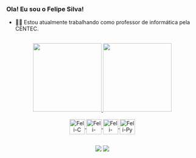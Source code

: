 ### Ola! Eu sou o Felipe Silva!
 - 👨‍💻 Estou atualmente trabalhando como professor de informática pela CENTEC.
 
 ##
 
 <div align="center">
  <a href="https://github.com/felipesilva543">
  <img height="180em" src="https://github-readme-stats-sigma-five.vercel.app/api?username=felipesilva543&show_icons=true&theme=dark&include_all_commits=true&count_private=true"/>
  <img height="180em" src="https://github-readme-stats-sigma-five.vercel.app/api/top-langs/?username=felipesilva543&layout=compact&langs_count=7&theme=dark"/>
</div>
  
  <div align="center" style="display: inline_block"><br>
  <img align="center" alt="Feli-C" height="40" width="40" src="https://cdn.jsdelivr.net/gh/devicons/devicon/icons/c/c-plain.svg">
  <img align="center" alt="Feli-C++" height="40" width="40" src="https://cdn.jsdelivr.net/gh/devicons/devicon/icons/cplusplus/cplusplus-plain.svg">
  <img align="center" alt="Feli-Arduino" height="40" width="40" src="https://cdn.jsdelivr.net/gh/devicons/devicon/icons/arduino/arduino-original-wordmark.svg">
  <img align="center" alt="Feli-Py" height="40" width="40" src="https://cdn.jsdelivr.net/gh/devicons/devicon/icons/python/python-original-wordmark.svg">
  </div>
  
  ##
  
  <div align="center"> 
  <a href = "mailto:ffelipes543@gmail.com"><img src="https://img.shields.io/badge/-Gmail-%23333?style=for-the-badge&logo=gmail&logoColor=white" target="_blank"></a>
  <a href="https://www.linkedin.com/in/ffelipesilva/" target="_blank"><img src="https://img.shields.io/badge/-LinkedIn-%230077B5?style=for-the-badge&logo=linkedin&logoColor=white" target="_blank"></a> 
 

</div>
